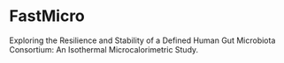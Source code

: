 # FastMicro
Exploring the Resilience and Stability of a Defined Human Gut Microbiota Consortium: An Isothermal Microcalorimetric Study.
